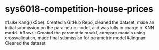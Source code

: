 # sys6018-competition-house-prices
#Luke Kang(sk5be): Created a GitHub Repo, cleaned the dataset, made an initial submission on the parametric model, and was fully in charge of  KNN model.
#Bowei: Created the parametric model, compare models using crossvalidation, made final submission for parametric model
#Jingnan: Cleaned the dataset 
